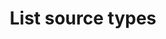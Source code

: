 ---
content-type: "api-endpoint"
endpoint: "source-types"
key: "list-source-types"
version: "4"
order: 2


title: "List source types"
method: "get"
short-url: |
  /v{{ object.version }}{{ object.endpoint-url }}
full-url: |
  {{ api.base-url }}{{ endpoint.short-url | flatify }}
short: "{{ api.core-objects.source-types.list.short }}"
description: "{{ api.core-objects.source-types.list.description | flatify }}"


returns: "An array of [Report Card objects]({{ api.data-structures.report-cards.section }}), one for each supported source `type`."


examples:
  - type: "request"
    language: "curl"
    code: |
      curl -X {{ endpoint.method | upcase }} {{ endpoint.full-url | flatify | strip_newlines }}
           -H "Authorization: Bearer <ACCESS_TOKEN>" 
           -H "Content-Type: application/json"

  - type: "response"
    language: "json"
    code: |
      [  
         {  
            "type":"platform.hubspot",                                /* HubSpot source */
            "current_step":1,
            "current_step_hints":{  
               "api":{  
                  "method":"POST",
                  "url":"/v4/sources"
               },
               "js":{  
                  "function":"addSource",
                  "options":{  
                     "type":"platform.hubspot"
                  }
               }
            },
            "steps":[  
               {  
                  "type":"form",
                  "properties":[  
                     {  
                        "name":"image_version",
                        "is_required":true,
                        "provided":false,
                        "is_credential":false,
                        "system_provided":true,
                        "json_schema":null
                     },
                     {  
                        "name":"frequency_in_minutes",
                        "is_required":true,
                        "provided":false,
                        "is_credential":false,
                        "system_provided":false,
                        "json_schema":{  
                           "type":"string",
                           "pattern":"^\\d+$"
                        }
                     },
                     {  
                        "name":"start_date",
                        "is_required":true,
                        "provided":false,
                        "is_credential":false,
                        "system_provided":false,
                        "json_schema":{  
                           "type":"string",
                           "pattern":"^\\d{4}-\\d{2}-\\d{2}T00:00:00Z$"
                        }
                     }
                  ]
               },
               {  
                  "type":"oauth",
                  "properties":[  
                     {  
                        "name":"client_id",
                        "is_required":true,
                        "provided":false,
                        "is_credential":true,
                        "system_provided":true,
                        "json_schema":{  
                           "type":"string"
                        }
                     },
                     {  
                        "name":"client_secret",
                        "is_required":true,
                        "provided":false,
                        "is_credential":true,
                        "system_provided":true,
                        "json_schema":{  
                           "type":"string"
                        }
                     },
                     {  
                        "name":"redirect_uri",
                        "is_required":true,
                        "provided":false,
                        "is_credential":true,
                        "system_provided":true,
                        "json_schema":{  
                           "type":"string",
                           "format":"uri"
                        }
                     },
                     {  
                        "name":"refresh_token",
                        "is_required":true,
                        "provided":false,
                        "is_credential":true,
                        "system_provided":true,
                        "json_schema":{  
                           "type":"string"
                        }
                     }
                  ]
               },
               {  
                  "type":"discover_schema",
                  "properties":[  ]
               },
               {  
                  "type":"field_selection",
                  "properties":[  ]
               },
               {  
                  "type":"fully_configured",
                  "properties":[  ]
               }
            ]
         },
         {  
            "type":"platform.marketo",                                /* Marketo source */
            "current_step":1,
            "current_step_hints":{  
               "api":{  
                  "method":"POST",
                  "url":"/v4/sources"
               },
               "js":{  
                  "function":"addSource",
                  "options":{  
                     "type":"platform.marketo"
                  }
               }
            },
            "steps":[  
               {  
                  "type":"form",
                  "properties":[  
                     {  
                        "name":"image_version",
                        "is_required":true,
                        "provided":false,
                        "is_credential":false,
                        "system_provided":true,
                        "json_schema":null
                     },
                     {  
                        "name":"frequency_in_minutes",
                        "is_required":true,
                        "provided":false,
                        "is_credential":false,
                        "system_provided":false,
                        "json_schema":{  
                           "type":"string",
                           "pattern":"^\\d+$"
                        }
                     },
                     {  
                        "name":"client_id",
                        "is_required":true,
                        "provided":false,
                        "is_credential":false,
                        "system_provided":false,
                        "json_schema":{  
                           "type":"string"
                        }
                     },
                     {  
                        "name":"client_secret",
                        "is_required":true,
                        "provided":false,
                        "is_credential":true,
                        "system_provided":false,
                        "json_schema":{  
                           "type":"string"
                        }
                     },
                     {  
                        "name":"endpoint",
                        "is_required":true,
                        "provided":false,
                        "is_credential":false,
                        "system_provided":false,
                        "json_schema":{  
                           "type":"string",
                           "format":"uri"
                        }
                     },
                     {  
                        "name":"identity",
                        "is_required":true,
                        "provided":false,
                        "is_credential":false,
                        "system_provided":false,
                        "json_schema":{  
                           "type":"string",
                           "format":"uri"
                        }
                     },
                     {  
                        "name":"max_daily_calls",
                        "is_required":false,
                        "provided":false,
                        "is_credential":false,
                        "system_provided":false,
                        "json_schema":{  
                           "type":"string",
                           "pattern":"^\\d+$"
                        }
                     },
                     {  
                        "name":"start_date",
                        "is_required":true,
                        "provided":false,
                        "is_credential":false,
                        "system_provided":false,
                        "json_schema":{  
                           "type":"string",
                           "pattern":"^\\d{4}-\\d{2}-\\d{2}T00:00:00Z$"
                        }
                     }
                  ]
               },
               {  
                  "type":"fully_configured",
                  "properties":[  ]
               }
            ]
         },
         {  
            "type":"platform.zuora",                                  /* Zuora source */
            "current_step":1,
            "current_step_hints":{  
               "api":{  
                  "method":"POST",
                  "url":"/v4/sources"
               },
               "js":{  
                  "function":"addSource",
                  "options":{  
                     "type":"platform.zuora"
                  }
               }
            },
            "steps":[  
               {  
                  "type":"form",
                  "properties":[  
                     {  
                        "name":"image_version",
                        "is_required":true,
                        "provided":false,
                        "is_credential":false,
                        "system_provided":true,
                        "json_schema":null
                     },
                     {  
                        "name":"frequency_in_minutes",
                        "is_required":true,
                        "provided":false,
                        "is_credential":false,
                        "system_provided":false,
                        "json_schema":{  
                           "type":"string",
                           "pattern":"^\\d+$"
                        }
                     },
                     {  
                        "name":"european",
                        "is_required":false,
                        "provided":false,
                        "is_credential":false,
                        "system_provided":false,
                        "json_schema":{  
                           "type":"string",
                           "pattern":"^(true|false)$"
                        }
                     },
                     {  
                        "name":"password",
                        "is_required":true,
                        "provided":false,
                        "is_credential":true,
                        "system_provided":false,
                        "json_schema":{  
                           "type":"string"
                        }
                     },
                     {  
                        "name":"sandbox",
                        "is_required":false,
                        "provided":false,
                        "is_credential":false,
                        "system_provided":false,
                        "json_schema":{  
                           "type":"string",
                           "pattern":"^(true|false)$"
                        }
                     },
                     {  
                        "name":"start_date",
                        "is_required":true,
                        "provided":false,
                        "is_credential":false,
                        "system_provided":false,
                        "json_schema":{  
                           "type":"string",
                           "pattern":"^\\d{4}-\\d{2}-\\d{2}T00:00:00Z$"
                        }
                     },
                     {  
                        "name":"username",
                        "is_required":true,
                        "provided":false,
                        "is_credential":true,
                        "system_provided":false,
                        "json_schema":{  
                           "type":"string"
                        }
                     }
                  ]
               },
               {  
                  "type":"discover_schema",
                  "properties":[  ]
               },
               {  
                  "type":"field_selection",
                  "properties":[  ]
               },
               {  
                  "type":"fully_configured",
                  "properties":[  ]
               }
            ]
         },
         {  
            "type":"platform.salesforce",                             /* Salesforce source */
            "current_step":1,
            "current_step_hints":{  
               "api":{  
                  "method":"POST",
                  "url":"/v4/sources"
               },
               "js":{  
                  "function":"addSource",
                  "options":{  
                     "type":"platform.salesforce"
                  }
               }
            },
            "steps":[  
               {  
                  "type":"form",
                  "properties":[  
                     {  
                        "name":"image_version",
                        "is_required":true,
                        "provided":false,
                        "is_credential":false,
                        "system_provided":true,
                        "json_schema":null
                     },
                     {  
                        "name":"frequency_in_minutes",
                        "is_required":true,
                        "provided":false,
                        "is_credential":false,
                        "system_provided":false,
                        "json_schema":{  
                           "type":"string",
                           "pattern":"^\\d+$"
                        }
                     },
                     {  
                        "name":"api_type",
                        "is_required":true,
                        "provided":false,
                        "is_credential":false,
                        "system_provided":false,
                        "json_schema":{  
                           "type":"string",
                           "pattern":"^(REST|BULK)$"
                        }
                     },
                     {  
                        "name":"is_sandbox",
                        "is_required":false,
                        "provided":false,
                        "is_credential":false,
                        "system_provided":false,
                        "json_schema":{  
                           "type":"string",
                           "pattern":"^(true|false)$"
                        }
                     },
                     {  
                        "name":"quota_percent_per_run",
                        "is_required":false,
                        "provided":false,
                        "is_credential":false,
                        "system_provided":false,
                        "json_schema":{  
                           "type":"string",
                           "pattern":"^\\d+$"
                        }
                     },
                     {  
                        "name":"quota_percent_total",
                        "is_required":false,
                        "provided":false,
                        "is_credential":false,
                        "system_provided":false,
                        "json_schema":{  
                           "type":"string",
                           "pattern":"^\\d+$"
                        }
                     },
                     {  
                        "name":"select_fields_by_default",
                        "is_required":true,
                        "provided":false,
                        "is_credential":false,
                        "system_provided":false,
                        "json_schema":{  
                           "type":"string",
                           "pattern":"^(true|false)$"
                        }
                     },
                     {  
                        "name":"start_date",
                        "is_required":true,
                        "provided":false,
                        "is_credential":false,
                        "system_provided":false,
                        "json_schema":{  
                           "type":"string",
                           "pattern":"^\\d{4}-\\d{2}-\\d{2}T00:00:00Z$"
                        }
                     }
                  ]
               },
               {  
                  "type":"oauth",
                  "properties":[  
                     {  
                        "name":"client_id",
                        "is_required":true,
                        "provided":false,
                        "is_credential":true,
                        "system_provided":false,
                        "json_schema":{  
                           "type":"string"
                        }
                     },
                     {  
                        "name":"client_secret",
                        "is_required":true,
                        "provided":false,
                        "is_credential":true,
                        "system_provided":false,
                        "json_schema":{  
                           "type":"string"
                        }
                     },
                     {  
                        "name":"instance_url",
                        "is_required":true,
                        "provided":false,
                        "is_credential":false,
                        "system_provided":false,
                        "json_schema":{  
                           "type":"string",
                           "format":"uri"
                        }
                     },
                     {  
                        "name":"orgid",
                        "is_required":false,
                        "provided":false,
                        "is_credential":false,
                        "system_provided":false,
                        "json_schema":{  
                           "type":"string"
                        }
                     },
                     {  
                        "name":"refresh_token",
                        "is_required":true,
                        "provided":false,
                        "is_credential":true,
                        "system_provided":false,
                        "json_schema":{  
                           "type":"string"
                        }
                     }
                  ]
               },
               {  
                  "type":"discover_schema",
                  "properties":[  ]
               },
               {  
                  "type":"field_selection",
                  "properties":[  ]
               },
               {  
                  "type":"fully_configured",
                  "properties":[  ]
               }
            ]
         },
         {  
            "type":"platform.yotpo",                                  /* Yotpo source */
            "current_step":1,
            "current_step_hints":{  
               "api":{  
                  "method":"POST",
                  "url":"/v4/sources"
               },
               "js":{  
                  "function":"addSource",
                  "options":{  
                     "type":"platform.yotpo"
                  }
               }
            },
            "steps":[  
               {  
                  "type":"form",
                  "properties":[  
                     {  
                        "name":"image_version",
                        "is_required":true,
                        "provided":false,
                        "is_credential":false,
                        "system_provided":true,
                        "json_schema":null
                     },
                     {  
                        "name":"frequency_in_minutes",
                        "is_required":true,
                        "provided":false,
                        "is_credential":false,
                        "system_provided":false,
                        "json_schema":{  
                           "type":"string",
                           "pattern":"^\\d+$"
                        }
                     },
                     {  
                        "name":"api_key",
                        "is_required":true,
                        "provided":false,
                        "is_credential":true,
                        "system_provided":false,
                        "json_schema":{  
                           "type":"string"
                        }
                     },
                     {  
                        "name":"api_secret",
                        "is_required":true,
                        "provided":false,
                        "is_credential":true,
                        "system_provided":false,
                        "json_schema":{  
                           "type":"string"
                        }
                     },
                     {  
                        "name":"start_date",
                        "is_required":true,
                        "provided":false,
                        "is_credential":false,
                        "system_provided":false,
                        "json_schema":{  
                           "type":"string",
                           "pattern":"^\\d{4}-\\d{2}-\\d{2}T00:00:00Z$"
                        }
                     }
                  ]
               },
               {  
                  "type":"discover_schema",
                  "properties":[  ]
               },
               {  
                  "type":"field_selection",
                  "properties":[  ]
               },
               {  
                  "type":"fully_configured",
                  "properties":[  ]
               }
            ]
         },
         {  
            "type":"platform.sendgrid",                               /* SendGrid source */
            "current_step":1,
            "current_step_hints":{  
               "api":{  
                  "method":"POST",
                  "url":"/v4/sources"
               },
               "js":{  
                  "function":"addSource",
                  "options":{  
                     "type":"platform.sendgrid"
                  }
               }
            },
            "steps":[  
               {  
                  "type":"form",
                  "properties":[  
                     {  
                        "name":"image_version",
                        "is_required":true,
                        "provided":false,
                        "is_credential":false,
                        "system_provided":true,
                        "json_schema":null
                     },
                     {  
                        "name":"frequency_in_minutes",
                        "is_required":true,
                        "provided":false,
                        "is_credential":false,
                        "system_provided":false,
                        "json_schema":{  
                           "type":"string",
                           "pattern":"^\\d+$"
                        }
                     },
                     {  
                        "name":"api_key",
                        "is_required":true,
                        "provided":false,
                        "is_credential":true,
                        "system_provided":false,
                        "json_schema":{  
                           "type":"string"
                        }
                     },
                     {  
                        "name":"start_date",
                        "is_required":true,
                        "provided":false,
                        "is_credential":false,
                        "system_provided":false,
                        "json_schema":{  
                           "type":"string",
                           "pattern":"^\\d{4}-\\d{2}-\\d{2}T00:00:00Z$"
                        }
                     }
                  ]
               },
               {  
                  "type":"discover_schema",
                  "properties":[  ]
               },
               {  
                  "type":"field_selection",
                  "properties":[  ]
               },
               {  
                  "type":"fully_configured",
                  "properties":[  ]
               }
            ]
         }
      ]

---